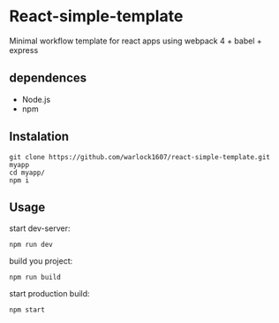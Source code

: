 # React-simple-template

Minimal workflow template for react apps using webpack 4 + babel + express

## dependences

 - Node.js
 - npm

## Instalation

    git clone https://github.com/warlock1607/react-simple-template.git myapp
    cd myapp/
    npm i

## Usage

start dev-server:

    npm run dev
build you project:

    npm run build
start production build:

    npm start

